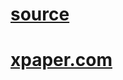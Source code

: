 # [source](https://demo.tagdiv.com/select_demo/select_demo_newspaper/)

# [xpaper.com](https://ndmorsalin.github.io/xpaper/)
